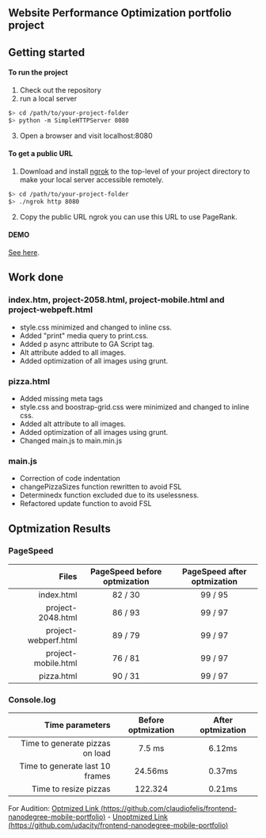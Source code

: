   ## Website Performance Optimization portfolio project


  ## Getting started

  #### To run the project

  1. Check out the repository
  2. run a local server

  ```bash
  $> cd /path/to/your-project-folder
  $> python -m SimpleHTTPServer 8080
  ```

  3. Open a browser and visit localhost:8080

  #### To get a public URL
  1. Download and install [ngrok](https://ngrok.com/) to the top-level of your project directory to make your local server accessible remotely.

  ``` bash
  $> cd /path/to/your-project-folder
  $> ./ngrok http 8080
  ```

  2. Copy the public URL ngrok you can use this URL to use PageRank.
  
  #### DEMO
[See here](http://www.claudiofelis.com.br/udacity/).

  ## Work done

  ### index.htm, project-2058.html, project-mobile.html and project-webpeft.html

  * style.css minimized and changed to inline css.
  * Added "print" media query to print.css.
  * Added p async attribute to GA Script tag.
  * Alt attribute added to all images.
  * Added optimization of all images using grunt.

  ### pizza.html

  * Added missing meta tags
  * style.css and boostrap-grid.css were minimized and changed to inline css.
  * Added alt attribute to all images.
  * Added optimization of all images using grunt.
  * Changed main.js to main.min.js

  ### main.js

  * Correction of code indentation
  * changePizzaSizes function rewritten to avoid FSL
  * Determinedx function excluded due to its uselessness.
  * Refactored update function to avoid FSL

## Optmization Results

### PageSpeed

|      Files           |PageSpeed before optmization |PageSpeed after optmization  |
| -------------------: |:---------------------------:|:---------------------------:|
| index.html           |            82 / 30          |         99 / 95             |
| project-2048.html    |            86 / 93          |         99 / 97             |
| project-webperf.html |            89 / 79          |         99 / 97             |    
| project-mobile.html  |            76 / 81          |         99 / 97             |  
| pizza.html           |            90 / 31          |         99 / 97             |  

### Console.log

|     Time parameters              |       Before optmization    |      After optmization   |
| --------------------------------:| :-------------------------: | :----------------------: |
| Time to generate pizzas on load  |          7.5 ms             |         6.12ms           |
| Time to generate last 10 frames  |          24.56ms            |         0.37ms           |
| Time to resize pizzas            |          122.324            |         0.21ms           |    



For Audition: [Optmized Link (https://github.com/claudiofelis/frontend-nanodegree-mobile-portfolio)](http://www.claudiofelis.com.br/udacity/) - [Unoptmized Link (https://github.com/udacity/frontend-nanodegree-mobile-portfolio)](http://www.claudiofelis.com.br/udacity/)